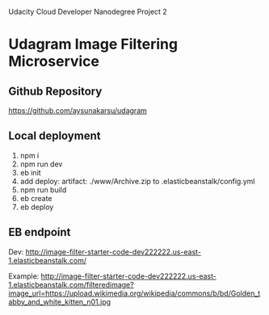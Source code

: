 Udacity Cloud Developer Nanodegree Project 2 

# Udagram Image Filtering Microservice

## Github Repository
https://github.com/aysunakarsu/udagram

## Local deployment
1. npm i
2. npm run dev
3. eb init 
4. add deploy: artifact: ./www/Archive.zip to .elasticbeanstalk/config.yml
5. npm run build
6. eb create 
7. eb deploy

## EB endpoint

Dev: http://image-filter-starter-code-dev222222.us-east-1.elasticbeanstalk.com/ 

Example: http://image-filter-starter-code-dev222222.us-east-1.elasticbeanstalk.com/filteredimage?image_url=https://upload.wikimedia.org/wikipedia/commons/b/bd/Golden_tabby_and_white_kitten_n01.jpg
